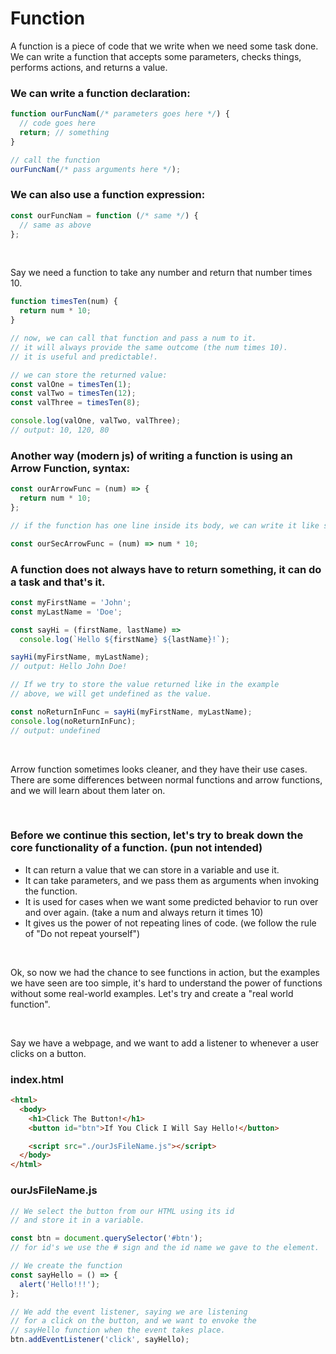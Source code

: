 # Function

A function is a piece of code that we write when we need some task done. We can write a function that accepts some parameters, checks things, performs actions, and returns a value.
<br>

### We can write a function declaration:

```js
function ourFuncNam(/* parameters goes here */) {
  // code goes here
  return; // something
}

// call the function
ourFuncNam(/* pass arguments here */);
```

### We can also use a function expression:

```js
const ourFuncNam = function (/* same */) {
  // same as above
};
```

<br>

Say we need a function to take any number and return that number times 10.

```js
function timesTen(num) {
  return num * 10;
}

// now, we can call that function and pass a num to it.
// it will always provide the same outcome (the num times 10).
// it is useful and predictable!.

// we can store the returned value:
const valOne = timesTen(1);
const valTwo = timesTen(12);
const valThree = timesTen(8);

console.log(valOne, valTwo, valThree);
// output: 10, 120, 80
```

### Another way (modern js) of writing a function is using an Arrow Function, syntax:

```js
const ourArrowFunc = (num) => {
  return num * 10;
};

// if the function has one line inside its body, we can write it like so:

const ourSecArrowFunc = (num) => num * 10;
```

### A function does not always have to return something, it can do a task and that's it.

```js
const myFirstName = 'John';
const myLastName = 'Doe';

const sayHi = (firstName, lastName) =>
  console.log(`Hello ${firstName} ${lastName}!`);

sayHi(myFirstName, myLastName);
// output: Hello John Doe!

// If we try to store the value returned like in the example
// above, we will get undefined as the value.

const noReturnInFunc = sayHi(myFirstName, myLastName);
console.log(noReturnInFunc);
// output: undefined
```

<br>

Arrow function sometimes looks cleaner, and they have their use cases.
There are some differences between normal functions and arrow functions, and we will learn about them later on.

<br>

### Before we continue this section, let's try to break down the core functionality of a function. (pun not intended)

- It can return a value that we can store in a variable and use it.
- It can take parameters, and we pass them as arguments when invoking the function.
- It is used for cases when we want some predicted behavior to run over and over again. (take a num and always return it times 10)
- It gives us the power of not repeating lines of code. (we follow the rule of "Do not repeat yourself")

<br>

Ok, so now we had the chance to see functions in action, but the examples we have seen are too simple, it's hard to understand the power of functions without some real-world examples. Let's try and create a "real world function".

<br>

Say we have a webpage, and we want to add a listener to whenever a user clicks on a button.

### index.html

```html
<html>
  <body>
    <h1>Click The Button!</h1>
    <button id="btn">If You Click I Will Say Hello!</button>

    <script src="./ourJsFileName.js"></script>
  </body>
</html>
```

### ourJsFileName.js

```js
// We select the button from our HTML using its id
// and store it in a variable.

const btn = document.querySelector('#btn');
// for id's we use the # sign and the id name we gave to the element.

// We create the function
const sayHello = () => {
  alert('Hello!!!');
};

// We add the event listener, saying we are listening
// for a click on the button, and we want to envoke the
// sayHello function when the event takes place.
btn.addEventListener('click', sayHello);
```
